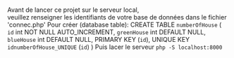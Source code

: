 #
Avant de lancer ce projet sur le serveur local,  
veuillez renseigner les identifiants de votre base de données dans le fichier 'connec.php'
Pour créer (database table): 
CREATE TABLE `numberOfHouse` (
  `id` int NOT NULL AUTO_INCREMENT,
  `greenHouse` int DEFAULT NULL,
  `blueHouse` int DEFAULT NULL,
  PRIMARY KEY (`id`),
  UNIQUE KEY `idnumberOfHouse_UNIQUE` (`id`)
)
Puis lacer le serveur `php -S localhost:8000`
#

